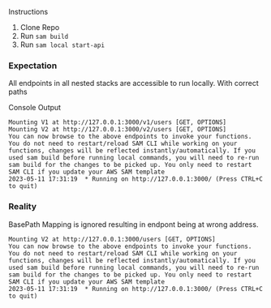 Instructions

1. Clone Repo
2. Run `sam build`
3. Run `sam local start-api`


### Expectation
All endpoints in all nested stacks are accessible to run locally. With correct paths

Console Output
```
Mounting V1 at http://127.0.0.1:3000/v1/users [GET, OPTIONS]
Mounting V2 at http://127.0.0.1:3000/v2/users [GET, OPTIONS]
You can now browse to the above endpoints to invoke your functions. You do not need to restart/reload SAM CLI while working on your functions, changes will be reflected instantly/automatically. If you used sam build before running local commands, you will need to re-run sam build for the changes to be picked up. You only need to restart SAM CLI if you update your AWS SAM template
2023-05-11 17:31:19  * Running on http://127.0.0.1:3000/ (Press CTRL+C to quit)
```


### Reality
BasePath Mapping is ignored resulting in endpont being at wrong address. 
```
Mounting V2 at http://127.0.0.1:3000/users [GET, OPTIONS]
You can now browse to the above endpoints to invoke your functions. You do not need to restart/reload SAM CLI while working on your functions, changes will be reflected instantly/automatically. If you used sam build before running local commands, you will need to re-run sam build for the changes to be picked up. You only need to restart SAM CLI if you update your AWS SAM template
2023-05-11 17:31:19  * Running on http://127.0.0.1:3000/ (Press CTRL+C to quit)
```

